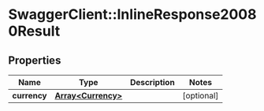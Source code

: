 # SwaggerClient::InlineResponse20080Result

## Properties
Name | Type | Description | Notes
------------ | ------------- | ------------- | -------------
**currency** | [**Array&lt;Currency&gt;**](Currency.md) |  | [optional] 


